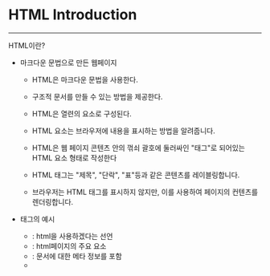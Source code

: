 # HTML Introduction

-------------------

HTML이란?

* 마크다운 문법으로 만든 웹페이지

  * HTML은 마크다운 문법을 사용한다.
  
  * 구조적 문서를 만들 수 있는 방법을 제공한다.

  * HTML은 열련의 요소로 구성된다.
  
  * HTML 요소는 브라우저에 내용을 표시하는 방법을 알려줍니다.
  
  * HTML은 웹 페이지 콘텐츠 안의 꺾쇠 괄호에 둘러싸인 "태그"로 되어있는 HTML 요소 형태로 작성한다
  
  * HTML 태그는 "제목", "단락", "표"등과 같은 콘텐츠를 레이블링합니다.
  
  * 브라우저는 HTML 태그를 표시하지 않지만, 이를 사용하여 페이지의 컨텐츠를 렌더링합니다.
  
* 태그의 예시

  * <!DOCTYPE html> : html을 사용하겠다는 선언
  
  * <html> : html페이지의 주요 요소
  
  * <head> : 문서에 대한 메타 정보를 포함
  
  * <title> : 문서의 제목
  
  * <body> : 눈에 보이는 페이지의 내용
  
  * \<h1> : 큰 제목
  
  * \<p> : 단락
